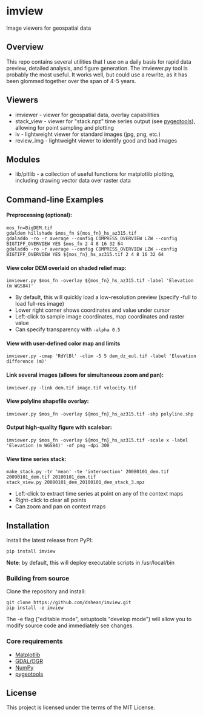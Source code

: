 # imview
Image viewers for geospatial data

## Overview

This repo contains several utilities that I use on a daily basis for rapid data preview, detailed analysis, and figure generation.  The imviewer.py tool is probably the most useful.  It works well, but could use a rewrite, as it has been glommed together over the span of 4-5 years.

## Viewers
- imviewer - viewer for geospatial data, overlay capabilities
- stack_view - viewer for "stack.npz" time series output (see [pygeotools](https://github.com/dshean/pygeotools.git)), allowing for point sampling and plotting
- iv - lightweight viewer for standard images (jpg, png, etc.)
- review_img -   lightweight viewer to identify good and bad images

## Modules
- lib/pltlib - a collection of useful functions for matplotlib plotting, including drawing vector data over raster data

## Command-line Examples

#### Preprocessing (optional):
```
mos_fn=BigDEM.tif
gdaldem hillshade $mos_fn ${mos_fn}_hs_az315.tif
gdaladdo -ro -r average --config COMPRESS_OVERVIEW LZW --config BIGTIFF_OVERVIEW YES $mos_fn 2 4 8 16 32 64
gdaladdo -ro -r average --config COMPRESS_OVERVIEW LZW --config BIGTIFF_OVERVIEW YES ${mos_fn}_hs_az315.tif 2 4 8 16 32 64
```

#### View color DEM overlaid on shaded relief map:

`imviewer.py $mos_fn -overlay ${mos_fn}_hs_az315.tif -label 'Elevation (m WGS84)'`

* By default, this will quickly load a low-resolution preview (specify -full to load full-res image)
* Lower right corner shows coordinates and value under cursor
* Left-click to sample image coordinates, map coordinates and raster value
* Can specify transparency with `-alpha 0.5`

#### View with user-defined color map and limits

`imviewer.py -cmap 'RdYlBl' -clim -5 5 dem_dz_eul.tif -label 'Elevation difference (m)'`

#### Link several images (allows for simultaneous zoom and pan):

`imviewer.py -link dem.tif image.tif velocity.tif`

#### View polyline shapefile overlay:

`imviewer.py $mos_fn -overlay ${mos_fn}_hs_az315.tif -shp polyline.shp` 

#### Output high-quality figure with scalebar:

`imviewer.py $mos_fn -overlay ${mos_fn}_hs_az315.tif -scale x -label 'Elevation (m WGS84)' -of png -dpi 300` 

#### View time series stack:
```
make_stack.py -tr 'mean' -te 'intersection' 20080101_dem.tif 20090101_dem.tif 20100101_dem.tif
stack_view.py 20080101_dem_20100101_dem_stack_3.npz
```
* Left-click to extract time series at point on any of the context maps
* Right-click to clear all points
* Can zoom and pan on context maps

## Installation

Install the latest release from PyPI:

    pip install imview 

**Note**: by default, this will deploy executable scripts in /usr/local/bin

### Building from source

Clone the repository and install:

    git clone https://github.com/dshean/imview.git
    pip install -e imview

The -e flag ("editable mode", setuptools "develop mode") will allow you to modify source code and immediately see changes.

### Core requirements 
- [Matplotlib](http://matplotlib.org/)
- [GDAL/OGR](http://www.gdal.org/)
- [NumPy](http://www.numpy.org/)
- [pygeotools](https://github.com/dshean/pygeotools)

## License

This project is licensed under the terms of the MIT License.

